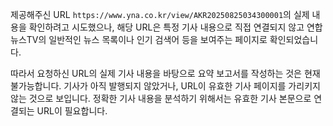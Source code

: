 제공해주신 URL `https://www.yna.co.kr/view/AKR20250825034300001`의 실제 내용을 확인하려고 시도했으나, 해당 URL은 특정 기사 내용으로 직접 연결되지 않고 연합뉴스TV의 일반적인 뉴스 목록이나 인기 검색어 등을 보여주는 페이지로 확인되었습니다.

따라서 요청하신 URL의 실제 기사 내용을 바탕으로 요약 보고서를 작성하는 것은 현재 불가능합니다. 기사가 아직 발행되지 않았거나, URL이 유효한 기사 페이지를 가리키지 않는 것으로 보입니다. 정확한 기사 내용을 분석하기 위해서는 유효한 기사 본문으로 연결되는 URL이 필요합니다.